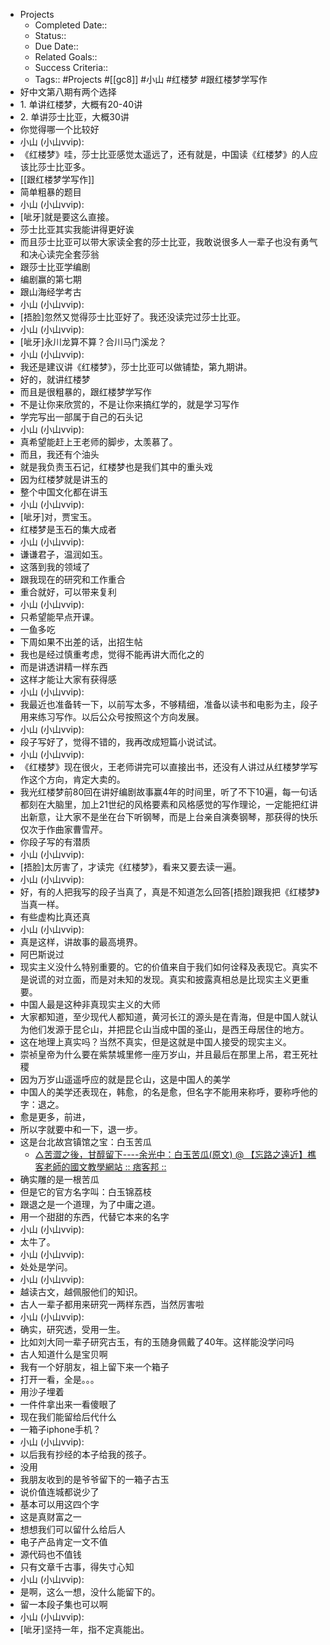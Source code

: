 - Projects
    - Completed Date::
    - Status::
    - Due Date::
    - Related Goals::
    - Success Criteria:: 
    - Tags:: #Projects #[[gc8]] #小山 #红楼梦 #跟红楼梦学写作
- 好中文第八期有两个选择
- 1. 单讲红楼梦，大概有20-40讲
- 2. 单讲莎士比亚，大概30讲
- 你觉得哪一个比较好
- 小山 (小山vvip):
- 《红楼梦》哇，莎士比亚感觉太遥远了，还有就是，中国读《红楼梦》的人应该比莎士比亚多。
- [[跟红楼梦学写作]]
- 简单粗暴的题目
- 小山 (小山vvip):
- [呲牙]就是要这么直接。
- 莎士比亚其实我能讲得更好诶
- 而且莎士比亚可以带大家读全套的莎士比亚，我敢说很多人一辈子也没有勇气和决心读完全套莎翁
- 跟莎士比亚学编剧
- 编剧赢的第七期
- 跟山海经学考古
- 小山 (小山vvip):
- [捂脸]忽然又觉得莎士比亚好了。我还没读完过莎士比亚。
- 小山 (小山vvip):
- [呲牙]永川龙算不算？合川马门溪龙？
- 小山 (小山vvip):
- 我还是建议讲《红楼梦》，莎士比亚可以做铺垫，第九期讲。
- 好的，就讲红楼梦
- 而且是很粗暴的，跟红楼梦学写作
- 不是让你来欣赏的，不是让你来搞红学的，就是学习写作
- 学完写出一部属于自己的石头记
- 小山 (小山vvip):
- 真希望能赶上王老师的脚步，太羡慕了。
- 而且，我还有个油头
- 就是我负责玉石记，红楼梦也是我们其中的重头戏
- 因为红楼梦就是讲玉的
- 整个中国文化都在讲玉
- 小山 (小山vvip):
- [呲牙]对，贾宝玉。
- 红楼梦是玉石的集大成者
- 小山 (小山vvip):
- 谦谦君子，温润如玉。
- 这落到我的领域了
- 跟我现在的研究和工作重合
- 重合就好，可以带来复利
- 小山 (小山vvip):
- 只希望能早点开课。
- 一鱼多吃
- 下周如果不出差的话，出招生帖
- 我也是经过慎重考虑，觉得不能再讲大而化之的
- 而是讲透讲精一样东西
- 这样才能让大家有获得感
- 小山 (小山vvip):
- 我最近也准备转一下，以前写太多，不够精细，准备以读书和电影为主，段子用来练习写作。以后公众号按照这个方向发展。
- 小山 (小山vvip):
- 段子写好了，觉得不错的，我再改成短篇小说试试。
- 小山 (小山vvip):
- 《红楼梦》现在很火，王老师讲完可以直接出书，还没有人讲过从红楼梦学写作这个方向，肯定大卖的。
- 我光红楼梦前80回在讲好编剧故事赢4年的时间里，听了不下10遍，每一句话都刻在大脑里，加上21世纪的风格要素和风格感觉的写作理论，一定能把红讲出新意，让大家不是坐在台下听钢琴，而是上台亲自演奏钢琴，那获得的快乐仅次于作曲家曹雪芹。
- 你段子写的有潜质
- 小山 (小山vvip):
- [捂脸]太厉害了，才读完《红楼梦》，看来又要去读一遍。
- 小山 (小山vvip):
- 好，有的人把我写的段子当真了，真是不知道怎么回答[捂脸]跟我把《红楼梦》当真一样。
- 有些虚构比真还真
- 小山 (小山vvip):
- 真是这样，讲故事的最高境界。
- 阿巴斯说过
- 现实主义没什么特别重要的。它的价值来自于我们如何诠释及表现它。真实不是说谎的对立面，而是对未知的发现。真实和披露真相总是比现实主义更重要。
- 中国人最是这种非真现实主义的大师
- 大家都知道，至少现代人都知道，黄河长江的源头是在青海，但是中国人就认为他们发源于昆仑山，并把昆仑山当成中国的圣山，是西王母居住的地方。
- 这在地理上真实吗？当然不真实，但是这就是中国人接受的现实主义。
- 崇祯皇帝为什么要在紫禁城里修一座万岁山，并且最后在那里上吊，君王死社稷
- 因为万岁山遥遥呼应的就是昆仑山，这是中国人的美学
- 中国人的美学还表现在，韩愈，的名是愈，但名字不能用来称呼，要称呼他的字：退之。
- 愈是更多，前进，
- 所以字就要中和一下，退一步。
- 这是台北故宫镇馆之宝：白玉苦瓜
    - [△苦澀之後，甘醇留下----余光中：白玉苦瓜(原文) @ 【忘路之遠近】樵客老師的國文教學網站 :: 痞客邦 ::](https://rueylin0119.pixnet.net/blog/post/121052232-%E3%80%82%E3%80%82%E3%80%82)
- 确实雕的是一根苦瓜
- 但是它的官方名字叫：白玉锦荔枝
- 跟退之是一个道理，为了中庸之道。
- 用一个甜甜的东西，代替它本来的名字
- 小山 (小山vvip):
- 太牛了。
- 小山 (小山vvip):
- 处处是学问。
- 小山 (小山vvip):
- 越读古文，越佩服他们的知识。
- 古人一辈子都用来研究一两样东西，当然厉害啦
- 小山 (小山vvip):
- 确实，研究透，受用一生。
- 比如刘大同一辈子研究古玉，有的玉随身佩戴了40年。这样能没学问吗
- 古人知道什么是宝贝啊
- 我有一个好朋友，祖上留下来一个箱子
- 打开一看，全是。。。
- 用沙子埋着
- 一件件拿出来一看傻眼了
- 现在我们能留给后代什么
- 一箱子iphone手机？
- 小山 (小山vvip):
- 以后我有抄经的本子给我的孩子。
- 没用
- 我朋友收到的是爷爷留下的一箱子古玉
- 说价值连城都说少了
- 基本可以用这四个字
- 这是真财富之一
- 想想我们可以留什么给后人
- 电子产品肯定一文不值
- 源代码也不值钱
- 只有文章千古事，得失寸心知
- 小山 (小山vvip):
- 是啊，这么一想，没什么能留下的。
- 留一本段子集也可以啊
- 小山 (小山vvip):
- [呲牙]坚持一年，指不定真能出。
